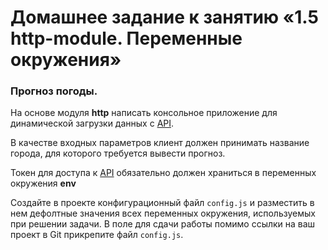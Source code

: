 # Домашнее задание к занятию «1.5 http-module. Переменные окружения»

 ### Прогноз погоды.

На основе модуля **http** написать консольное приложение для динамической загрузки данных с [API](https://weatherstack.com/).

В качестве входных параметров клиент должен принимать название города, для которого требуется вывести прогноз.

Токен для доступа к [API](https://weatherstack.com/) обязательно должен храниться в переменных окружения **env**

Создайте в проекте конфигурационный файл `config.js` и разместить в нем дефолтные значения всех переменных окружения, используемых при решении задачи. В поле для сдачи работы помимо ссылки на ваш проект в Git прикрепите файл `config.js`.

